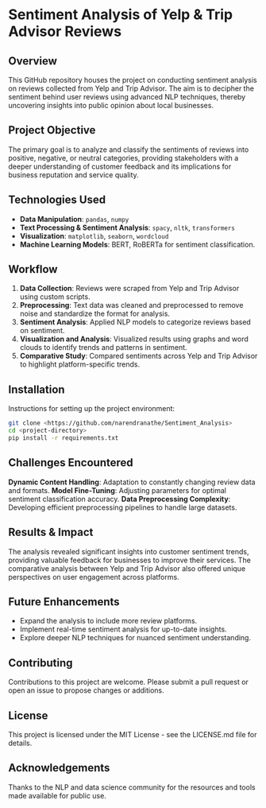 # Sentiment Analysis of Yelp & Trip Advisor Reviews

## Overview

This GitHub repository houses the project on conducting sentiment analysis on reviews collected from Yelp and Trip Advisor. The aim is to decipher the sentiment behind user reviews using advanced NLP techniques, thereby uncovering insights into public opinion about local businesses.

## Project Objective

The primary goal is to analyze and classify the sentiments of reviews into positive, negative, or neutral categories, providing stakeholders with a deeper understanding of customer feedback and its implications for business reputation and service quality.

## Technologies Used

- **Data Manipulation**: `pandas`, `numpy`
- **Text Processing & Sentiment Analysis**: `spacy`, `nltk`, `transformers`
- **Visualization**: `matplotlib`, `seaborn`, `wordcloud`
- **Machine Learning Models**: BERT, RoBERTa for sentiment classification.

## Workflow

1. **Data Collection**: Reviews were scraped from Yelp and Trip Advisor using custom scripts.
2. **Preprocessing**: Text data was cleaned and preprocessed to remove noise and standardize the format for analysis.
3. **Sentiment Analysis**: Applied NLP models to categorize reviews based on sentiment.
4. **Visualization and Analysis**: Visualized results using graphs and word clouds to identify trends and patterns in sentiment.
5. **Comparative Study**: Compared sentiments across Yelp and Trip Advisor to highlight platform-specific trends.

## Installation

Instructions for setting up the project environment:

```bash
git clone <https://github.com/narendranathe/Sentiment_Analysis>
cd <project-directory>
pip install -r requirements.txt
```
## Challenges Encountered
**Dynamic Content Handling**: Adaptation to constantly changing review data and formats.
**Model Fine-Tuning**: Adjusting parameters for optimal sentiment classification accuracy.
**Data Preprocessing Complexity**: Developing efficient preprocessing pipelines to handle large datasets.

## Results & Impact
The analysis revealed significant insights into customer sentiment trends, providing valuable feedback for businesses to improve their services. The comparative analysis between Yelp and Trip Advisor also offered unique perspectives on user engagement across platforms.

## Future Enhancements
- Expand the analysis to include more review platforms.
- Implement real-time sentiment analysis for up-to-date insights.
- Explore deeper NLP techniques for nuanced sentiment understanding.

## Contributing
Contributions to this project are welcome. Please submit a pull request or open an issue to propose changes or additions.

## License
This project is licensed under the MIT License - see the LICENSE.md file for details.

## Acknowledgements
Thanks to the NLP and data science community for the resources and tools made available for public use.
